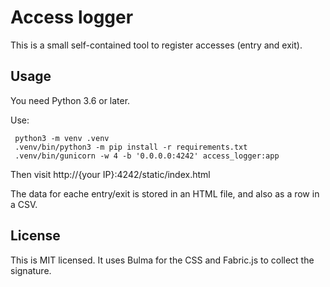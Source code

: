 # Access logger

This is a small self-contained tool to register accesses (entry and exit).

## Usage
You need Python 3.6 or later.

Use:

     python3 -m venv .venv
     .venv/bin/python3 -m pip install -r requirements.txt
     .venv/bin/gunicorn -w 4 -b '0.0.0.0:4242' access_logger:app

Then visit http://{your IP}:4242/static/index.html

The data for eache entry/exit is stored in an HTML file, and also as a row in a CSV.

## License
This is MIT licensed. It uses Bulma for the CSS and Fabric.js to collect the signature.
